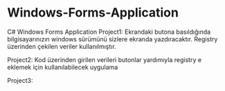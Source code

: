 # Windows-Forms-Application
C# Windows Forms Application 
  Project1:
  Ekrandaki butona basıldığında bilgisayarınızın windows sürümünü sizlere ekranda yazdıracaktır. Registry üzerinden çekilen veriler kullanılmıştır. 
  
  Project2:
  Kod üzerinden girilen verileri butonlar yardımıyla registry e eklemek için kullanılabilecek uygulama

  Project3:
